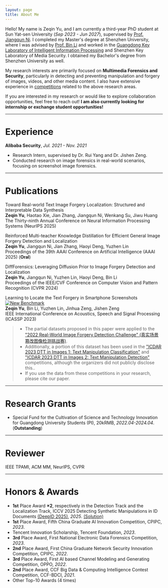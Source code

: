 ```yaml
---
layout: page
title: About Me
---
```


Hello! My name is Zeqin Yu, and I am currently a third-year PhD student at Sun Yat-sen University (*Sep 2023 - Jun 2027*), supervised by [Prof. Jiangqun Ni](https://scst.sysu.edu.cn/members/members01/1408534.htm). I completed my Master's degree at Shenzhen University, where I was advised by [Prof. Bin Li](https://scholar.google.com/citations?user=g0iR9IkAAAAJ&hl=en) and worked in the [Guangdong Key Laboratory of Intelligent Information Processing](https://iip.szu.edu.cn/info/1025/1028.htm) and Shenzhen Key Laboratory of Media Security. I obtained my Bachelor's degree from Shenzhen University as well.


My research interests are primarily focused on **Multimedia Forensics and Security**, particularly in detecting and preventing manipulation and forgery of images, videos, and other media content. I also have extensive experience in [competitions](#honors--awards) related to the above research areas.

If you are interested in my research or would like to explore collaboration opportunities, feel free to reach out! **I am also currently looking for internship or exchange student opportunities!**

----------------------------

# Experience
**Alibaba Security**, *Jul. 2021 - Nov. 2021*

- Research Intern, supervised by Dr. Rui Yang and Dr. Jishen Zeng.
- Conducted research on image forensics in real-world scenarios, focusing on screenshot image forensics.

----------------------------

# Publications

Toward Real-world Text Image Forgery Localization: Structured and Interpretable Data Synthesis  
**Zeqin Yu**, Haotao Xie, Jian Zhang, Jiangqun Ni, Wenkang Su, Jiwu Huang  
The Thirty-ninth Annual Conference on Neural Information Processing Systems (NeurIPS 2025)

Reinforced Multi-teacher Knowledge Distillation for Efficient General Image Forgery Detection and Localization  
**Zeqin Yu**, Jiangqun Ni, Jian Zhang, Haoyi Deng, Yuzhen Lin  
Proceedings of the 39th AAAI Conference on Artificial Intelligence (AAAI 2025) (**Oral**)

DiffForensics: Leveraging Diffusion Prior to Image Forgery Detection and Localization  
**Zeqin Yu**, Jiangqun Ni, Yuzhen Lin, Haoyi Deng, Bin Li   
Proceedings of the IEEE/CVF Conference on Computer Vision and Pattern Recognition (CVPR 2024)

Learning to Locate the Text Forgery in Smartphone Screenshots
[![New Benchmark](https://img.shields.io/badge/New-Benchmark-red)](https://github.com/ZeqinYu/STFL-Net)<br>
**Zeqin Yu**, Bin Li, Yuzhen Lin, Jinhua Zeng, Jishen Zeng  
IEEE International Conference on Acoustics, Speech and Signal Processing (ICASSP 2023)
> - The partial datasets proposed in this paper were applied to the ["2022 Real-World Image Forgery Detection Challenge" (真实场景篡改图像检测挑战赛)](https://tianchi.aliyun.com/competition/entrance/531945/introduction?spm=5176.12281949.1003.1.c90d2448TlNT6k).
> - Additionally, a portion of this dataset has been used in the ["ICDAR 2023 DTT in Images 1: Text Manipulation Classification"](https://tianchi.aliyun.com/competition/entrance/532048/rankingList) and ["ICDAR 2023 DTT in Images 2: Text Manipulation Detection"](https://tianchi.aliyun.com/competition/entrance/532052/introduction?spm=5176.12281957.0.0.4c885d9bYCL71E) competitions, although the organizers did not publicly disclose this..
> - If you use the data from these competitions in your research, please cite our paper.

----------------------------

# Research Grants
- Special Fund for the Cultivation of Science and Technology Innovation for Guangdong University Students (PI), 20kRMB, *2022.04-2024.04*. (**Outstanding**)

----------------------------
# Reviewer
IEEE TPAMI, ACM MM, NeurIPS, CVPR

----------------------------
# Honors & Awards

- **1st** Place Award **×2**, respectively in the Detection Track and the Localization Track, ICCV 2025 Detecting Synthetic Manipulations in ID Documents [(DeepID 2025)](https://deepid-iccv.github.io/#leaderboard), *2025*. [(Solution)](https://github.com/ZeqinYu/ICCV-DeepID2025-Sunlight)
- **1st** Place Award, Fifth China Graduate AI Innovation Competition, CPIPC, *2023*.  
- Tencent Innovation Scholarship, Tencent Foundation, *2023*.   
- **3rd** Place Award, First National Electronic Data Forensics Competition, *2023*.  
- **2nd** Place Award, First China Graduate Network Security Innovation Competition, CPIPC, *2022*. 
- **3rd** Place Award, First AI based Channel Modeling and Generating Competition, OPPO, *2022*.  
- **2nd** Place Award, CCF Big Data & Computing Intelligence Contest Competition, CCF-BDCI, *2021*. 
- Other Top-10 Awards (4 times)


<script type='text/javascript' id='clustrmaps' src='//cdn.clustrmaps.com/map_v2.js?cl=080808&w=300&t=n&d=FAh6jVrO41CXmbLIjNReASZb7kMoMLZ2ovhgR-stAC4&co=ffffff&ct=808080&cmo=61ff53&cmn=ff5353'></script>
